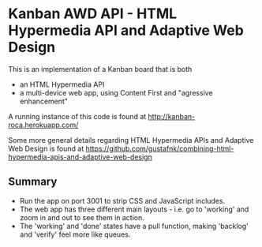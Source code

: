 Kanban AWD API - HTML Hypermedia API and Adaptive Web Design
======

This is an implementation of a Kanban board that is both
 - an HTML Hypermedia API
 - a multi-device web app, using Content First and "agressive enhancement"

A running instance of this code is found at http://kanban-roca.herokuapp.com/

Some more general details regarding HTML Hypermedia APIs and Adaptive Web Design is found at https://github.com/gustafnk/combining-html-hypermedia-apis-and-adaptive-web-design

Summary
------

  - Run the app on port 3001 to strip CSS and JavaScript includes.
  - The web app has three different main layouts - i.e. go to 'working' and zoom in and out to see them in action.
  - The 'working' and 'done' states have a pull function, making 'backlog' and 'verify' feel more like queues.


